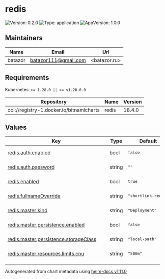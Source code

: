 # redis

![Version: 0.2.0](https://img.shields.io/badge/Version-0.2.0-informational?style=flat-square) ![Type: application](https://img.shields.io/badge/Type-application-informational?style=flat-square) ![AppVersion: 1.0.0](https://img.shields.io/badge/AppVersion-1.0.0-informational?style=flat-square)

## Maintainers

| Name | Email | Url |
| ---- | ------ | --- |
| batazor | <batazor111@gmail.com> | <batazor.ru> |

## Requirements

Kubernetes: `>= 1.28.0 || >= v1.28.0-0`

| Repository | Name | Version |
|------------|------|---------|
| oci://registry-1.docker.io/bitnamicharts | redis | 18.4.0 |

## Values

<table height="400px" >
	<thead>
		<th>Key</th>
		<th>Type</th>
		<th>Default</th>
		<th>Description</th>
	</thead>
	<tbody>
		<tr>
			<td id="redis--auth--enabled"><a href="./values.yaml#L26">redis.auth.enabled</a></td>
			<td>
bool
</td>
			<td>
				<div style="max-width: 300px;">
<pre lang="json">
false
</pre>
</div>
			</td>
			<td></td>
		</tr>
		<tr>
			<td id="redis--auth--password"><a href="./values.yaml#L27">redis.auth.password</a></td>
			<td>
string
</td>
			<td>
				<div style="max-width: 300px;">
<pre lang="json">
""
</pre>
</div>
			</td>
			<td></td>
		</tr>
		<tr>
			<td id="redis--enabled"><a href="./values.yaml#L6">redis.enabled</a></td>
			<td>
bool
</td>
			<td>
				<div style="max-width: 300px;">
<pre lang="json">
true
</pre>
</div>
			</td>
			<td></td>
		</tr>
		<tr>
			<td id="redis--fullnameOverride"><a href="./values.yaml#L8">redis.fullnameOverride</a></td>
			<td>
string
</td>
			<td>
				<div style="max-width: 300px;">
<pre lang="json">
"shortlink-redis"
</pre>
</div>
			</td>
			<td></td>
		</tr>
		<tr>
			<td id="redis--master--kind"><a href="./values.yaml#L11">redis.master.kind</a></td>
			<td>
string
</td>
			<td>
				<div style="max-width: 300px;">
<pre lang="json">
"Deployment"
</pre>
</div>
			</td>
			<td></td>
		</tr>
		<tr>
			<td id="redis--master--persistence--enabled"><a href="./values.yaml#L14">redis.master.persistence.enabled</a></td>
			<td>
bool
</td>
			<td>
				<div style="max-width: 300px;">
<pre lang="json">
false
</pre>
</div>
			</td>
			<td></td>
		</tr>
		<tr>
			<td id="redis--master--persistence--storageClass"><a href="./values.yaml#L15">redis.master.persistence.storageClass</a></td>
			<td>
string
</td>
			<td>
				<div style="max-width: 300px;">
<pre lang="json">
"local-path"
</pre>
</div>
			</td>
			<td></td>
		</tr>
		<tr>
			<td id="redis--master--resources--limits--cpu"><a href="./values.yaml#L19">redis.master.resources.limits.cpu</a></td>
			<td>
string
</td>
			<td>
				<div style="max-width: 300px;">
<pre lang="json">
"500m"
</pre>
</div>
			</td>
			<td></td>
		</tr>
		<tr>
			<td id="redis--master--resources--limits--memory"><a href="./values.yaml#L20">redis.master.resources.limits.memory</a></td>
			<td>
string
</td>
			<td>
				<div style="max-width: 300px;">
<pre lang="json">
"256Mi"
</pre>
</div>
			</td>
			<td></td>
		</tr>
		<tr>
			<td id="redis--master--resources--requests--cpu"><a href="./values.yaml#L22">redis.master.resources.requests.cpu</a></td>
			<td>
string
</td>
			<td>
				<div style="max-width: 300px;">
<pre lang="json">
"10m"
</pre>
</div>
			</td>
			<td></td>
		</tr>
		<tr>
			<td id="redis--master--resources--requests--memory"><a href="./values.yaml#L23">redis.master.resources.requests.memory</a></td>
			<td>
string
</td>
			<td>
				<div style="max-width: 300px;">
<pre lang="json">
"64Mi"
</pre>
</div>
			</td>
			<td></td>
		</tr>
		<tr>
			<td id="redis--metrics--enabled"><a href="./values.yaml#L30">redis.metrics.enabled</a></td>
			<td>
bool
</td>
			<td>
				<div style="max-width: 300px;">
<pre lang="json">
true
</pre>
</div>
			</td>
			<td></td>
		</tr>
		<tr>
			<td id="redis--metrics--prometheusRule--enabled"><a href="./values.yaml#L44">redis.metrics.prometheusRule.enabled</a></td>
			<td>
bool
</td>
			<td>
				<div style="max-width: 300px;">
<pre lang="json">
true
</pre>
</div>
			</td>
			<td></td>
		</tr>
		<tr>
			<td id="redis--metrics--resources--limits--cpu"><a href="./values.yaml#L34">redis.metrics.resources.limits.cpu</a></td>
			<td>
string
</td>
			<td>
				<div style="max-width: 300px;">
<pre lang="json">
"500m"
</pre>
</div>
			</td>
			<td></td>
		</tr>
		<tr>
			<td id="redis--metrics--resources--limits--memory"><a href="./values.yaml#L35">redis.metrics.resources.limits.memory</a></td>
			<td>
string
</td>
			<td>
				<div style="max-width: 300px;">
<pre lang="json">
"256Mi"
</pre>
</div>
			</td>
			<td></td>
		</tr>
		<tr>
			<td id="redis--metrics--resources--requests--cpu"><a href="./values.yaml#L37">redis.metrics.resources.requests.cpu</a></td>
			<td>
string
</td>
			<td>
				<div style="max-width: 300px;">
<pre lang="json">
"10m"
</pre>
</div>
			</td>
			<td></td>
		</tr>
		<tr>
			<td id="redis--metrics--resources--requests--memory"><a href="./values.yaml#L38">redis.metrics.resources.requests.memory</a></td>
			<td>
string
</td>
			<td>
				<div style="max-width: 300px;">
<pre lang="json">
"64Mi"
</pre>
</div>
			</td>
			<td></td>
		</tr>
		<tr>
			<td id="redis--metrics--serviceMonitor--enabled"><a href="./values.yaml#L41">redis.metrics.serviceMonitor.enabled</a></td>
			<td>
bool
</td>
			<td>
				<div style="max-width: 300px;">
<pre lang="json">
true
</pre>
</div>
			</td>
			<td></td>
		</tr>
		<tr>
			<td id="redis--replica--persistence--enabled"><a href="./values.yaml#L59">redis.replica.persistence.enabled</a></td>
			<td>
bool
</td>
			<td>
				<div style="max-width: 300px;">
<pre lang="json">
false
</pre>
</div>
			</td>
			<td></td>
		</tr>
		<tr>
			<td id="redis--replica--replicaCount"><a href="./values.yaml#L56">redis.replica.replicaCount</a></td>
			<td>
int
</td>
			<td>
				<div style="max-width: 300px;">
<pre lang="json">
0
</pre>
</div>
			</td>
			<td></td>
		</tr>
		<tr>
			<td id="redis--replica--resources--limits--cpu"><a href="./values.yaml#L63">redis.replica.resources.limits.cpu</a></td>
			<td>
string
</td>
			<td>
				<div style="max-width: 300px;">
<pre lang="json">
"500m"
</pre>
</div>
			</td>
			<td></td>
		</tr>
		<tr>
			<td id="redis--replica--resources--limits--memory"><a href="./values.yaml#L64">redis.replica.resources.limits.memory</a></td>
			<td>
string
</td>
			<td>
				<div style="max-width: 300px;">
<pre lang="json">
"256Mi"
</pre>
</div>
			</td>
			<td></td>
		</tr>
		<tr>
			<td id="redis--replica--resources--requests--cpu"><a href="./values.yaml#L66">redis.replica.resources.requests.cpu</a></td>
			<td>
string
</td>
			<td>
				<div style="max-width: 300px;">
<pre lang="json">
"10m"
</pre>
</div>
			</td>
			<td></td>
		</tr>
		<tr>
			<td id="redis--replica--resources--requests--memory"><a href="./values.yaml#L67">redis.replica.resources.requests.memory</a></td>
			<td>
string
</td>
			<td>
				<div style="max-width: 300px;">
<pre lang="json">
"64Mi"
</pre>
</div>
			</td>
			<td></td>
		</tr>
		<tr>
			<td id="redis--sentinel--resources--limits--cpu"><a href="./values.yaml#L49">redis.sentinel.resources.limits.cpu</a></td>
			<td>
string
</td>
			<td>
				<div style="max-width: 300px;">
<pre lang="json">
"500m"
</pre>
</div>
			</td>
			<td></td>
		</tr>
		<tr>
			<td id="redis--sentinel--resources--limits--memory"><a href="./values.yaml#L50">redis.sentinel.resources.limits.memory</a></td>
			<td>
string
</td>
			<td>
				<div style="max-width: 300px;">
<pre lang="json">
"256Mi"
</pre>
</div>
			</td>
			<td></td>
		</tr>
		<tr>
			<td id="redis--sentinel--resources--requests--cpu"><a href="./values.yaml#L52">redis.sentinel.resources.requests.cpu</a></td>
			<td>
string
</td>
			<td>
				<div style="max-width: 300px;">
<pre lang="json">
"10m"
</pre>
</div>
			</td>
			<td></td>
		</tr>
		<tr>
			<td id="redis--sentinel--resources--requests--memory"><a href="./values.yaml#L53">redis.sentinel.resources.requests.memory</a></td>
			<td>
string
</td>
			<td>
				<div style="max-width: 300px;">
<pre lang="json">
"64Mi"
</pre>
</div>
			</td>
			<td></td>
		</tr>
	</tbody>
</table>

----------------------------------------------
Autogenerated from chart metadata using [helm-docs v1.11.0](https://github.com/norwoodj/helm-docs/releases/v1.11.0)
